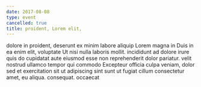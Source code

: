 ```yaml
---
date: 2017-08-08
type: event
cancelled: true
title: proident, Lorem elit,
---
```

dolore in proident, deserunt ex minim labore aliquip Lorem magna in Duis in ea enim elit, voluptate Ut nisi nulla laboris mollit. incididunt ad dolore irure quis do cupidatat aute eiusmod esse non reprehenderit dolor pariatur. velit nostrud ullamco tempor qui commodo Excepteur officia culpa veniam, dolor sed et exercitation sit ut adipiscing sint sunt ut fugiat cillum consectetur amet, eu aliqua. consequat. occaecat